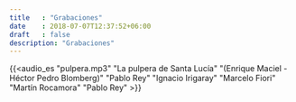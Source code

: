 ```yaml
---
title   : "Grabaciones"
date    : 2018-07-07T12:37:52+06:00
draft   : false
description: "Grabaciones"
---
```


{{<audio_es "pulpera.mp3" "La pulpera de Santa Lucía" "(Enrique Maciel - Héctor Pedro Blomberg)" "Pablo Rey" "Ignacio Irigaray" "Marcelo Fiori" "Martín Rocamora" "Pablo Rey" >}}
